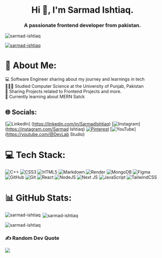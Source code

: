 <h1 align="center">Hi 👋, I'm Sarmad Ishtiaq.</h1>
<h3 align="center">A passionate frontend developer from pakistan.</h3>

<p align="left"> <img src="https://komarev.com/ghpvc/?username=sarmad-ishtiaq&label=Profile%20views&color=0e75b6&style=flat" alt="sarmad-ishtiaq" /> </p>

<p align="left"> <a href="https://github.com/ryo-ma/github-profile-trophy"><img src="https://github-profile-trophy.vercel.app/?username=sarmad-ishtiaq" alt="sarmad-ishtiaq" /></a> </p>

# 💫 About Me:
 💻 Software Engineer sharing about my journey and learnings in tech<br>👨🏻‍🎓 Studied Computer Science at the University of Punjab, Pakistan<br>🎨 Sharing Projects related to Frontend Projects and more.<br>💭 Currently learning about MERN Satck


## 🌐 Socials:
[![LinkedIn](https://img.shields.io/badge/LinkedIn-%230077B5.svg?logo=linkedin&logoColor=white)]
(https://linkedin.com/in/SarmadIshtiaq)
[![Instagram](https://img.shields.io/badge/Instagram-%23E4405F.svg?logo=Instagram&logoColor=white)](https://instagram.com/Sarmad Ishtiaq) [![Pinterest](https://img.shields.io/badge/Pinterest-%23E60023.svg?logo=Pinterest&logoColor=white)](https://pinterest.com/techpulse) [![YouTube](https://img.shields.io/badge/YouTube-%23FF0000.svg?logo=YouTube&logoColor=white)](https://youtube.com/@DevLab Studio) 

# 💻 Tech Stack:
![C++](https://img.shields.io/badge/c++-%2300599C.svg?style=for-the-badge&logo=c%2B%2B&logoColor=white) ![CSS3](https://img.shields.io/badge/css3-%231572B6.svg?style=for-the-badge&logo=css3&logoColor=white) ![HTML5](https://img.shields.io/badge/html5-%23E34F26.svg?style=for-the-badge&logo=html5&logoColor=white) ![Markdown](https://img.shields.io/badge/markdown-%23000000.svg?style=for-the-badge&logo=markdown&logoColor=white) ![Render](https://img.shields.io/badge/Render-%46E3B7.svg?style=for-the-badge&logo=render&logoColor=white) ![MongoDB](https://img.shields.io/badge/MongoDB-%234ea94b.svg?style=for-the-badge&logo=mongodb&logoColor=white) ![Figma](https://img.shields.io/badge/figma-%23F24E1E.svg?style=for-the-badge&logo=figma&logoColor=white) ![GitHub](https://img.shields.io/badge/github-%23121011.svg?style=for-the-badge&logo=github&logoColor=white) ![Git](https://img.shields.io/badge/git-%23F05033.svg?style=for-the-badge&logo=git&logoColor=white) ![React](https://img.shields.io/badge/react-%2320232a.svg?style=for-the-badge&logo=react&logoColor=%2361DAFB) ![NodeJS](https://img.shields.io/badge/node.js-6DA55F?style=for-the-badge&logo=node.js&logoColor=white) ![Next JS](https://img.shields.io/badge/Next-black?style=for-the-badge&logo=next.js&logoColor=white) ![JavaScript](https://img.shields.io/badge/javascript-%23323330.svg?style=for-the-badge&logo=javascript&logoColor=%23F7DF1E) ![TailwindCSS](https://img.shields.io/badge/tailwindcss-%2338B2AC.svg?style=for-the-badge&logo=tailwind-css&logoColor=white)
# 📊 GitHub Stats:
<p><img align="left" src="https://github-readme-stats.vercel.app/api/top-langs?username=sarmad-ishtiaq&show_icons=true&locale=en&layout=compact" alt="sarmad-ishtiaq" /></p>

<p>&nbsp;<img align="center" src="https://github-readme-stats.vercel.app/api?username=sarmad-ishtiaq&show_icons=true&locale=en" alt="sarmad-ishtiaq" /></p>

<p><img align="center" src="https://github-readme-streak-stats.herokuapp.com/?user=sarmad-ishtiaq&" alt="sarmad-ishtiaq" /></p>


### ✍️ Random Dev Quote
![](https://quotes-github-readme.vercel.app/api?type=horizontal&theme=radical)

